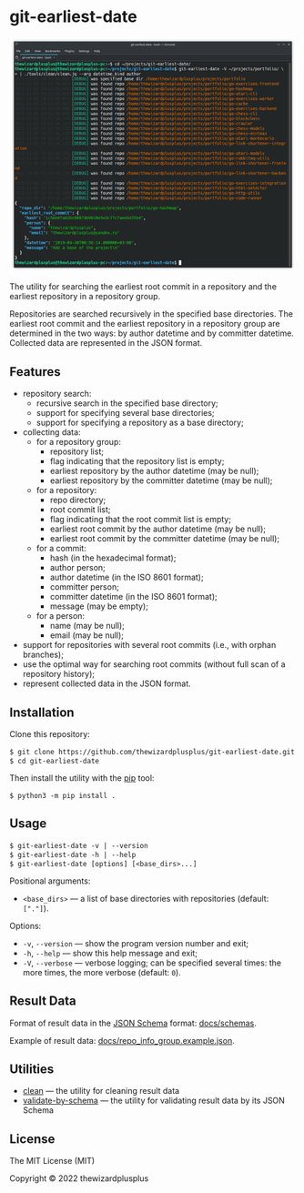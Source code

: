 # git-earliest-date

![](docs/screenshot.png)

The utility for searching the earliest root commit in a repository and the earliest repository in a repository group.

Repositories are searched recursively in the specified base directories. The earliest root commit and the earliest repository in a repository group are determined in the two ways: by author datetime and by committer datetime. Collected data are represented in the JSON format.

## Features

- repository search:
  - recursive search in the specified base directory;
  - support for specifying several base directories;
  - support for specifying a repository as a base directory;
- collecting data:
  - for a repository group:
    - repository list;
    - flag indicating that the repository list is empty;
    - earliest repository by the author datetime (may be null);
    - earliest repository by the committer datetime (may be null);
  - for a repository:
    - repo directory;
    - root commit list;
    - flag indicating that the root commit list is empty;
    - earliest root commit by the author datetime (may be null);
    - earliest root commit by the committer datetime (may be null);
  - for a commit:
    - hash (in the hexadecimal format);
    - author person;
    - author datetime (in the ISO 8601 format);
    - committer person;
    - committer datetime (in the ISO 8601 format);
    - message (may be empty);
  - for a person:
    - name (may be null);
    - email (may be null);
- support for repositories with several root commits (i.e., with orphan branches);
- use the optimal way for searching root commits (without full scan of a repository history);
- represent collected data in the JSON format.

## Installation

Clone this repository:

```
$ git clone https://github.com/thewizardplusplus/git-earliest-date.git
$ cd git-earliest-date
```

Then install the utility with the [pip](https://pip.pypa.io/) tool:

```
$ python3 -m pip install .
```

## Usage

```
$ git-earliest-date -v | --version
$ git-earliest-date -h | --help
$ git-earliest-date [options] [<base_dirs>...]
```

Positional arguments:

- `<base_dirs>` &mdash; a list of base directories with repositories (default: `["."]`).

Options:

- `-v`, `--version` &mdash; show the program version number and exit;
- `-h`, `--help` &mdash; show this help message and exit;
- `-V`, `--verbose` &mdash; verbose logging; can be specified several times: the more times, the more verbose (default: `0`).

## Result Data

Format of result data in the [JSON Schema](https://json-schema.org/) format: [docs/schemas](docs/schemas).

Example of result data: [docs/repo_info_group.example.json](docs/repo_info_group.example.json).

## Utilities

- [clean](tools/clean) &mdash; the utility for cleaning result data
- [validate-by-schema](tools/validate-by-schema) &mdash; the utility for validating result data by its JSON Schema

## License

The MIT License (MIT)

Copyright &copy; 2022 thewizardplusplus
